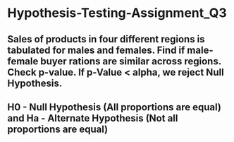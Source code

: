 # Hypothesis-Testing-Assignment_Q3

## Sales of products in four different regions is tabulated for males and females. Find if male-female buyer rations are similar across regions. Check p-value. If p-Value < alpha, we reject Null Hypothesis. 
## H0 - Null Hypothesis (All proportions are equal) and Ha - Alternate Hypothesis (Not all proportions are equal)

